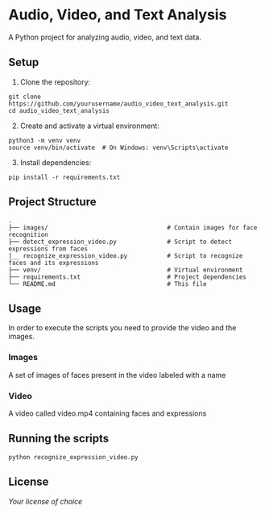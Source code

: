 # Audio, Video, and Text Analysis

A Python project for analyzing audio, video, and text data.

## Setup

1. Clone the repository:
```
git clone https://github.com/yourusername/audio_video_text_analysis.git
cd audio_video_text_analysis
```

2. Create and activate a virtual environment:
```
python3 -m venv venv
source venv/bin/activate  # On Windows: venv\Scripts\activate
```

3. Install dependencies:
```
pip install -r requirements.txt
```

## Project Structure

```
.
├── images/                                 # Contain images for face recognition     
├── detect_expression_video.py              # Script to detect expressions from faces
|__ recognize_expression_video.py           # Script to recognize faces and its expressions
├── venv/                                   # Virtual environment
├── requirements.txt                        # Project dependencies
└── README.md                               # This file
```

## Usage

In order to execute the scripts you need to provide the video and the images. 

### Images
A set of images of faces present in the video labeled with a name

### Video
A video called video.mp4 containing faces and expressions

## Running the scripts


```shell
python recognize_expression_video.py
```


## License

*Your license of choice* 